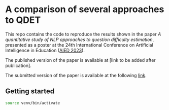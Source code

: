 # A comparison of several approaches to QDET

This repo contains the code to reproduce the results shown in the paper *A quantitative study of NLP approaches to question difficulty estimation*, presented as a poster at the 24th International Conference on Artificial Intelligence in Education ([AIED 2023](https://www.aied2023.org/)).

The published version of the paper is available at \[link to be added after publication\].

The submitted version of the paper is available at the following [link](https://arxiv.org/abs/2305.10236).


## Getting started

```bash
source venv/bin/activate
```

